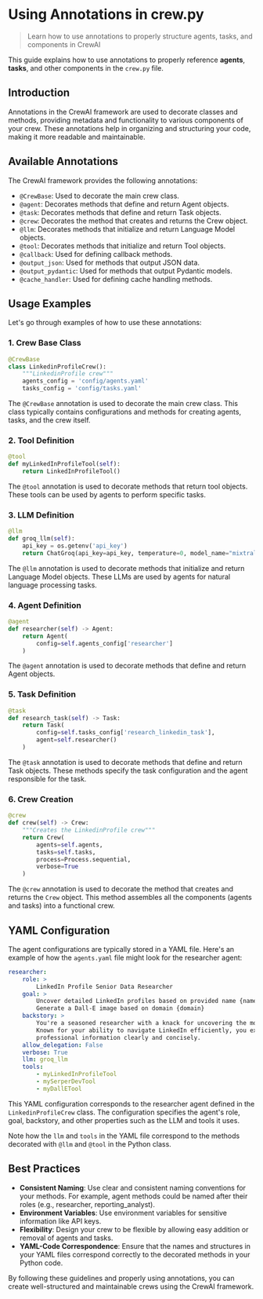 # Using Annotations in crew.py

> Learn how to use annotations to properly structure agents, tasks, and components in CrewAI

This guide explains how to use annotations to properly reference **agents**, **tasks**, and other components in the `crew.py` file.

## Introduction

Annotations in the CrewAI framework are used to decorate classes and methods, providing metadata and functionality to various components of your crew. These annotations help in organizing and structuring your code, making it more readable and maintainable.

## Available Annotations

The CrewAI framework provides the following annotations:

* `@CrewBase`: Used to decorate the main crew class.
* `@agent`: Decorates methods that define and return Agent objects.
* `@task`: Decorates methods that define and return Task objects.
* `@crew`: Decorates the method that creates and returns the Crew object.
* `@llm`: Decorates methods that initialize and return Language Model objects.
* `@tool`: Decorates methods that initialize and return Tool objects.
* `@callback`: Used for defining callback methods.
* `@output_json`: Used for methods that output JSON data.
* `@output_pydantic`: Used for methods that output Pydantic models.
* `@cache_handler`: Used for defining cache handling methods.

## Usage Examples

Let's go through examples of how to use these annotations:

### 1. Crew Base Class

```python
@CrewBase
class LinkedinProfileCrew():
    """LinkedinProfile crew"""
    agents_config = 'config/agents.yaml'
    tasks_config = 'config/tasks.yaml'
```

The `@CrewBase` annotation is used to decorate the main crew class. This class typically contains configurations and methods for creating agents, tasks, and the crew itself.

### 2. Tool Definition

```python
@tool
def myLinkedInProfileTool(self):
    return LinkedInProfileTool()
```

The `@tool` annotation is used to decorate methods that return tool objects. These tools can be used by agents to perform specific tasks.

### 3. LLM Definition

```python
@llm
def groq_llm(self):
    api_key = os.getenv('api_key')
    return ChatGroq(api_key=api_key, temperature=0, model_name="mixtral-8x7b-32768")
```

The `@llm` annotation is used to decorate methods that initialize and return Language Model objects. These LLMs are used by agents for natural language processing tasks.

### 4. Agent Definition

```python
@agent
def researcher(self) -> Agent:
    return Agent(
        config=self.agents_config['researcher']
    )
```

The `@agent` annotation is used to decorate methods that define and return Agent objects.

### 5. Task Definition

```python
@task
def research_task(self) -> Task:
    return Task(
        config=self.tasks_config['research_linkedin_task'],
        agent=self.researcher()
    )
```

The `@task` annotation is used to decorate methods that define and return Task objects. These methods specify the task configuration and the agent responsible for the task.

### 6. Crew Creation

```python
@crew
def crew(self) -> Crew:
    """Creates the LinkedinProfile crew"""
    return Crew(
        agents=self.agents,
        tasks=self.tasks,
        process=Process.sequential,
        verbose=True
    )
```

The `@crew` annotation is used to decorate the method that creates and returns the `Crew` object. This method assembles all the components (agents and tasks) into a functional crew.

## YAML Configuration

The agent configurations are typically stored in a YAML file. Here's an example of how the `agents.yaml` file might look for the researcher agent:

```yaml
researcher:
    role: >
        LinkedIn Profile Senior Data Researcher
    goal: >
        Uncover detailed LinkedIn profiles based on provided name {name} and domain {domain}
        Generate a Dall-E image based on domain {domain}
    backstory: >
        You're a seasoned researcher with a knack for uncovering the most relevant LinkedIn profiles.
        Known for your ability to navigate LinkedIn efficiently, you excel at gathering and presenting
        professional information clearly and concisely.
    allow_delegation: False
    verbose: True
    llm: groq_llm
    tools:
        - myLinkedInProfileTool
        - mySerperDevTool
        - myDallETool
```

This YAML configuration corresponds to the researcher agent defined in the `LinkedinProfileCrew` class. The configuration specifies the agent's role, goal, backstory, and other properties such as the LLM and tools it uses.

Note how the `llm` and `tools` in the YAML file correspond to the methods decorated with `@llm` and `@tool` in the Python class.

## Best Practices

* **Consistent Naming**: Use clear and consistent naming conventions for your methods. For example, agent methods could be named after their roles (e.g., researcher, reporting\_analyst).
* **Environment Variables**: Use environment variables for sensitive information like API keys.
* **Flexibility**: Design your crew to be flexible by allowing easy addition or removal of agents and tasks.
* **YAML-Code Correspondence**: Ensure that the names and structures in your YAML files correspond correctly to the decorated methods in your Python code.

By following these guidelines and properly using annotations, you can create well-structured and maintainable crews using the CrewAI framework.
